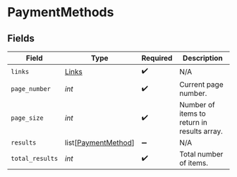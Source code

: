 # PaymentMethods


## Fields

| Field                                                       | Type                                                        | Required                                                    | Description                                                 |
| ----------------------------------------------------------- | ----------------------------------------------------------- | ----------------------------------------------------------- | ----------------------------------------------------------- |
| `links`                                                     | [Links](../../models/shared/links.md)                       | :heavy_check_mark:                                          | N/A                                                         |
| `page_number`                                               | *int*                                                       | :heavy_check_mark:                                          | Current page number.                                        |
| `page_size`                                                 | *int*                                                       | :heavy_check_mark:                                          | Number of items to return in results array.                 |
| `results`                                                   | list[[PaymentMethod](../../models/shared/paymentmethod.md)] | :heavy_minus_sign:                                          | N/A                                                         |
| `total_results`                                             | *int*                                                       | :heavy_check_mark:                                          | Total number of items.                                      |
